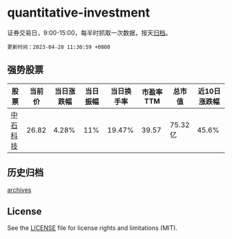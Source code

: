 # quantitative-investment

证券交易日，9:00-15:00，每半时抓取一次数据，按天[归档](archives)。

`更新时间：2023-04-28 11:30:59 +0800`

## 强势股票

|股票|当前价|当日涨跌幅|当日振幅|当日换手率|市盈率TTM|总市值|近10日涨跌幅|
|----|----|----|----|----|----|----|----|
|[中石科技](https://xueqiu.com/S/SZ300684)|26.82|4.28%|11%|19.47%|39.57|75.32亿|45.6%|

## 历史归档

[archives](archives)

## License

See the [LICENSE](LICENSE) file for license rights and limitations (MIT).